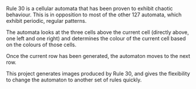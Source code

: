 Rule 30 is a cellular automata that has been proven to exhibit chaotic behaviour. This is in opposition to most of the other 127 automata, which exhibit periodic, regular patterns.

The automata looks at the three cells above the current cell (directly above, one left and one right) and determines the colour of the current cell based on the colours of those cells.

Once the current row has been generated, the automaton moves to the next row.

This project generates images produced by Rule 30, and gives the flexibility to change the automaton to another set of rules quickly.
